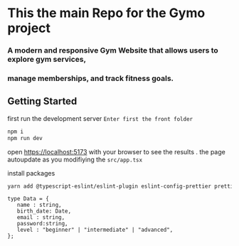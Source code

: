 # This the main Repo for the Gymo project   
###  A modern and responsive Gym Website that allows users to explore gym services,
### manage memberships, and track fitness goals. 

## Getting Started
first run the development server 
`Enter first the front folder`
```sh
npm i
npm run dev
```

open [https://localhost:5173](https://localhost:5173) with your browser to see the results .
the page autoupdate as you modifiying the `src/app.tsx`


install packages 

```sh
yarn add @typescript-eslint/eslint-plugin eslint-config-prettier prettier react-hook-form
```

```tsx
type Data = {
   name : string,
   birth_date: Date,
   email : string,
   password:string,
   level : "beginner" | "intermediate" | "advanced",
};
```
